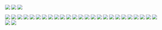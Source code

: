 
![](./v2-f848ef0c5c6375eb0e97486a3db7ea28_r.jpg)
![](./平行四边形.jpg)
![](./锐角三角函数.jpg)

![](./v2-0c036f582e2ca6b095c936bbca7941f5_r.jpg)
![](./v2-0f14bdd8f639f40f8d4354a6c116a256_r.jpg)
![](./v2-1a993e44dfc7bbaf3a81fb06b6b27c4a_r.jpg)
![](./v2-03b0bbe572de40220fba3685a815909b_r.jpg)
![](./v2-4f977a005c1e62f127067b4b84a74ec8_r.jpg)
![](./v2-6d91ccf2307a5db0849aa1077fe40485_r.jpg)
![](./v2-9b2afd6ec98552589d3894e5df58e65a_r.jpg)
![](./v2-018b3763bdc21c4b563d76936385dcc0_r.jpg)
![](./v2-19eb939581e3b1283a6758a50b323143_r.jpg)
![](./v2-41b474e010f20d8a957853c5fa399021_r.jpg)
![](./v2-57aff3020909c1a02844f49bae5a5502_r.jpg)
![](./v2-322a067788f0c0535f5840f23077b75e_r.jpg)
![](./v2-682e08f421bd4217e8e77455ce5f00fc_r.jpg)
![](./v2-737f0e9c0993eb19c3fa6b4fa667d074_r.jpg)
![](./v2-6724ec90a88ebddbf861730e1b04fe69_r.jpg)
![](./v2-8636d731a9af765582cd91ec7d111df5_r.jpg)
![](./v2-51836f326c35edc7a3cc4aa6e9dd3952_r.jpg)
![](./v2-78320e84ddd14ddaa5f33eb866c70468_r.jpg)
![](./v2-98600987faaa91a24f3b38b3d69e6d92_r.jpg)
![](./v2-a6a960caae3602ebb735cc5b89986c10_r.jpg)
![](./v2-a97b701f045733b07958184e744f24cf_r.jpg)
![](./v2-b0acb7526eacbcb63436cff8f0351238_r.jpg)
![](./v2-b1eee132d5587dea1ccd8ad4b412c748_r.jpg)
![](./v2-b110f81eb638eedcd63a200978dd6448_r.jpg)
![](./v2-bc5576337b657f9d947247e936ab6eb1_r.jpg)
![](./v2-d4f3142c371589549749accbbe6b9b9e_r.jpg)
![](./v2-f6f873dafbcf7ac16d3296dcd2e8ab2c_r.jpg)